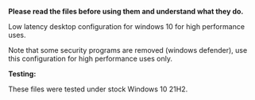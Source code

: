 **Please read the files before using them and understand what they do.**

Low latency desktop configuration for windows 10 for high performance uses.

Note that some security programs are removed (windows defender), use this configuration for high performance uses only.

**Testing:**

These files were tested under stock Windows 10 21H2.
